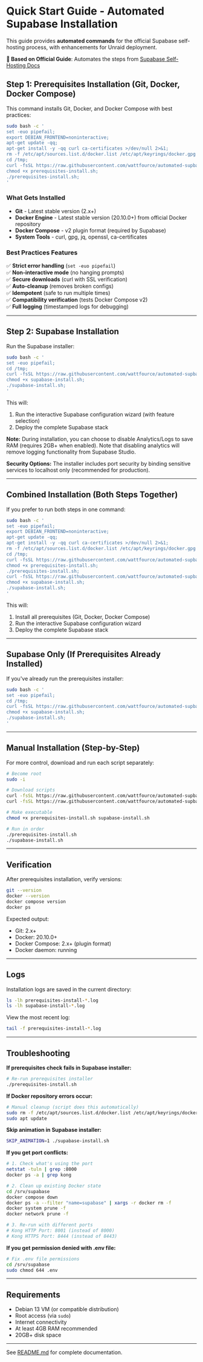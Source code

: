 # Quick Start Guide - Automated Supabase Installation

This guide provides **automated commands** for the official Supabase self-hosting process, with enhancements for Unraid deployment.

**🔄 Based on Official Guide**: Automates the steps from [Supabase Self-Hosting Docs](https://supabase.com/docs/guides/self-hosting/docker)

## Step 1: Prerequisites Installation (Git, Docker, Docker Compose)

This command installs Git, Docker, and Docker Compose with best practices:

```bash
sudo bash -c '
set -euo pipefail;
export DEBIAN_FRONTEND=noninteractive;
apt-get update -qq;
apt-get install -y -qq curl ca-certificates >/dev/null 2>&1;
rm -f /etc/apt/sources.list.d/docker.list /etc/apt/keyrings/docker.gpg 2>/dev/null || true;
cd /tmp;
curl -fsSL https://raw.githubusercontent.com/wattfource/automated-supbase-install-unraid/main/prerequisites-install.sh -o prerequisites-install.sh;
chmod +x prerequisites-install.sh;
./prerequisites-install.sh;
'
```

### What Gets Installed

- **Git** - Latest stable version (2.x+)
- **Docker Engine** - Latest stable version (20.10.0+) from official Docker repository
- **Docker Compose** - v2 plugin format (required by Supabase)
- **System Tools** - curl, gpg, jq, openssl, ca-certificates

### Best Practices Features

✅ **Strict error handling** (`set -euo pipefail`)  
✅ **Non-interactive mode** (no hanging prompts)  
✅ **Secure downloads** (curl with SSL verification)  
✅ **Auto-cleanup** (removes broken configs)  
✅ **Idempotent** (safe to run multiple times)  
✅ **Compatibility verification** (tests Docker Compose v2)  
✅ **Full logging** (timestamped logs for debugging)  

---

## Step 2: Supabase Installation

Run the Supabase installer:

```bash
sudo bash -c '
set -euo pipefail;
cd /tmp;
curl -fsSL https://raw.githubusercontent.com/wattfource/automated-supbase-install-unraid/main/supabase-install.sh -o supabase-install.sh;
chmod +x supabase-install.sh;
./supabase-install.sh;
'
```

This will:
1. Run the interactive Supabase configuration wizard (with feature selection)
2. Deploy the complete Supabase stack

**Note:** During installation, you can choose to disable Analytics/Logs to save RAM (requires 2GB+ when enabled). Note that disabling analytics will remove logging functionality from Supabase Studio.

**Security Options:** The installer includes port security by binding sensitive services to localhost only (recommended for production).

---

## Combined Installation (Both Steps Together)

If you prefer to run both steps in one command:

```bash
sudo bash -c '
set -euo pipefail;
export DEBIAN_FRONTEND=noninteractive;
apt-get update -qq;
apt-get install -y -qq curl ca-certificates >/dev/null 2>&1;
rm -f /etc/apt/sources.list.d/docker.list /etc/apt/keyrings/docker.gpg 2>/dev/null || true;
cd /tmp;
curl -fsSL https://raw.githubusercontent.com/wattfource/automated-supbase-install-unraid/main/prerequisites-install.sh -o prerequisites-install.sh;
chmod +x prerequisites-install.sh;
./prerequisites-install.sh;
curl -fsSL https://raw.githubusercontent.com/wattfource/automated-supbase-install-unraid/main/supabase-install.sh -o supabase-install.sh;
chmod +x supabase-install.sh;
./supabase-install.sh;
'
```

This will:
1. Install all prerequisites (Git, Docker, Docker Compose)
2. Run the interactive Supabase configuration wizard
3. Deploy the complete Supabase stack

---

## Supabase Only (If Prerequisites Already Installed)

If you've already run the prerequisites installer:

```bash
sudo bash -c '
set -euo pipefail;
cd /tmp;
curl -fsSL https://raw.githubusercontent.com/wattfource/automated-supbase-install-unraid/main/supabase-install.sh -o supabase-install.sh;
chmod +x supabase-install.sh;
./supabase-install.sh;
'
```

---

## Manual Installation (Step-by-Step)

For more control, download and run each script separately:

```bash
# Become root
sudo -i

# Download scripts
curl -fsSL https://raw.githubusercontent.com/wattfource/automated-supbase-install-unraid/main/prerequisites-install.sh -o prerequisites-install.sh
curl -fsSL https://raw.githubusercontent.com/wattfource/automated-supbase-install-unraid/main/supabase-install.sh -o supabase-install.sh

# Make executable
chmod +x prerequisites-install.sh supabase-install.sh

# Run in order
./prerequisites-install.sh
./supabase-install.sh
```

---

## Verification

After prerequisites installation, verify versions:

```bash
git --version
docker --version
docker compose version
docker ps
```

Expected output:
- Git: 2.x+
- Docker: 20.10.0+
- Docker Compose: 2.x+ (plugin format)
- Docker daemon: running

---

## Logs

Installation logs are saved in the current directory:

```bash
ls -lh prerequisites-install-*.log
ls -lh supabase-install-*.log
```

View the most recent log:

```bash
tail -f prerequisites-install-*.log
```

---

## Troubleshooting

**If prerequisites check fails in Supabase installer:**
```bash
# Re-run prerequisites installer
./prerequisites-install.sh
```

**If Docker repository errors occur:**
```bash
# Manual cleanup (script does this automatically)
sudo rm -f /etc/apt/sources.list.d/docker.list /etc/apt/keyrings/docker.gpg
sudo apt update
```

**Skip animation in Supabase installer:**
```bash
SKIP_ANIMATION=1 ./supabase-install.sh
```

**If you get port conflicts:**
```bash
# 1. Check what's using the port
netstat -tuln | grep :8000
docker ps -a | grep kong

# 2. Clean up existing Docker state
cd /srv/supabase
docker compose down
docker ps -a --filter "name=supabase" | xargs -r docker rm -f
docker system prune -f
docker network prune -f

# 3. Re-run with different ports
# Kong HTTP Port: 8001 (instead of 8000)
# Kong HTTPS Port: 8444 (instead of 8443)
```

**If you get permission denied with .env file:**
```bash
# Fix .env file permissions
cd /srv/supabase
sudo chmod 644 .env
```

---

## Requirements

- Debian 13 VM (or compatible distribution)
- Root access (via `sudo`)
- Internet connectivity
- At least 4GB RAM recommended
- 20GB+ disk space

---

See [README.md](README.md) for complete documentation.

